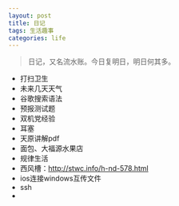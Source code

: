 ```yaml
---
layout: post
title: 日记
tags: 生活趣事
categories: life
---
```


> 日记，又名流水账。今日复明日，明日何其多。

* 打扫卫生
* 未来几天天气
* 谷歌搜索语法
* 预报测试题
* 双机党经验
* 耳塞
* 天原讲解pdf
* 面包、大福源水果店
* 规律生活
* 西风槽：http://stwc.info/h-nd-578.html
* ios连接windows互传文件
* ssh
* 